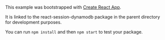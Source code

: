 This example was bootstrapped with [Create React App](https://github.com/facebook/create-react-app).

It is linked to the react-session-dynamodb package in the parent directory for development purposes.

You can run `npm install` and then `npm start` to test your package.
